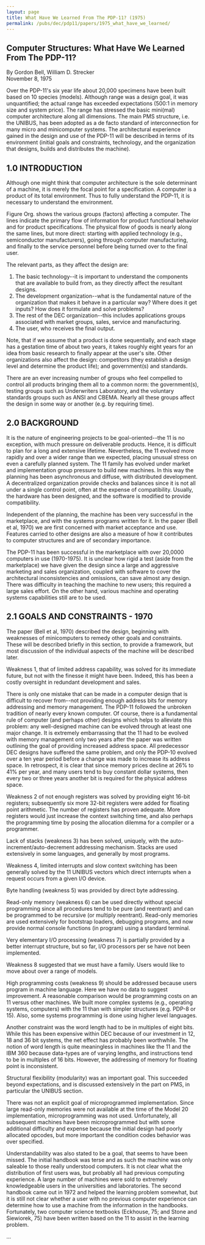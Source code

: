 ```yaml
---
layout: page
title: What Have We Learned From The PDP-11? (1975)
permalink: /pubs/dec/pdp11/papers/1975_what_have_we_learned/
---
```


Computer Structures: What Have We Learned From The PDP-11?
---

By Gordon Bell, William D. Strecker  
November 8, 1975

Over the PDP-11's six year life about 20,000 specimens have been built based on 10 species (models).  Although
range was a design goal, it was unquantified; the actual range has exceeded expectations (500:1 in memory size and
system price).  The range has stressed the basic mini(mal) computer architecture along all dimensions.  The main
PMS structure, i.e. the UNIBUS, has been adopted as a de facto standard of interconnection for many micro and
minicomputer systems.  The architectural experience gained in the design and use of the PDP-11 will be described
in terms of its environment (initial goals and constraints, technology, and the organization that designs, builds
and distributes the machine).

1.0  INTRODUCTION
---

Although one might think that computer architecture is the sole determinant of a machine, it is merely the focal point
for a specification.  A computer is a product of its total environment.  Thus to fully understand the PDP-11, it is
necessary to understand the environment.

Figure Org. shows the various groups (factors) affecting a computer.  The lines indicate the primary flow of
information for product functional behavior and for product specifications.  The physical flow of goods is nearly
along the same lines, but more direct: starting with applied technology (e.g., semiconductor manufacturers), going
through computer manufacturing, and finally to the service personnel before being turned over to the final user.
 
The relevant parts, as they affect the design are:

1. The basic technology--it is important to understand the components that are available to build from, as they
directly affect the resultant designs.
2. The development organization--what is the fundamental nature of the organization that makes it behave in a
particular way?  Where does it get inputs?  How does it formulate and solve problems?
3. The rest of the DEC organization--this includes applications groups associated with market groups, sales, service
and manufacturing.
4. The user, who receives the final output.

Note, that if we assume that a product is done sequentially, and each stage has a gestation time of about two years,
it takes roughly eight years for an idea from basic research to finally appear at the user's site.  Other organizations
also affect the design: competitors (they establish a design level and determine the product life); and government(s)
and standards.

There are an ever increasing number of groups who feel compelled to control all products bringing them all to a common
norm: the government(s), testing groups such as Underwriters Laboratory, and the voluntary standards groups such as
ANSI and CBEMA.  Nearly all these groups affect the design in some way or another (e.g. by requiring time).

2.0  BACKGROUND
---

It is the nature of engineering projects to be goal-oriented--the 11 is no exception, with much pressure on
deliverable products.  Hence, it is difficult to plan for a long and extensive lifetime.  Nevertheless, the 11
evolved more rapidly and over a wider range than we expected, placing unusual stress on even a carefully planned
system.  The 11 family has evolved under market and implementation group pressure to build new machines.  In this way
the planning has been asynchronous and diffuse, with distributed development.  A decentralized organization provide
checks and balances since it is not all under a single control point, often at the expense of compatibility.
Usually, the hardware has been designed, and the software is modified to provide compatibility.

Independent of the planning, the machine has been very successful in the marketplace, and with the systems programs
written for it.  In the paper (Bell et al, 1970) we are first concerned with market acceptance and use.  Features
carried to other designs are also a measure of how it contributes to computer structures and are of secondary
importance.

The PDP-11 has been successful in the marketplace with over 20,0000 computers in use (1970-1975).  It is unclear how
rigid a test (aside from the marketplace) we have given the design since a large and aggressive marketing and sales
organization, coupled with software to cover the architectural inconsistencies and omissions, can save almost any
design.  There was difficulty in teaching the machine to new users; this required a large sales effort.  On the
other hand, various machine and operating systems capabilities still are to be used.

2.1  GOALS AND CONSTRAINTS - 1970
---

The paper (Bell et al, 1970) described the design, beginning with weaknesses of minicomputers to remedy other goals
and constraints.  These will be described briefly in this section, to provide a framework, but most discussion of
the individual aspects of the machine will be described later.

Weakness 1, that of limited address capability, was solved for its immediate future, but not with the finesse it might
have been.  Indeed, this has been a costly oversight in redundant development and sales.

There is only one mistake that can be made in a computer design that is difficult to recover from--not providing enough
address bits for memory addressing and memory management.  The PDP-11 followed the unbroken tradition of nearly every
known computer.  Of course, there is a fundamental rule of computer (and perhaps other) designs which helps to alleviate
this problem: any well-designed machine can be evolved through at least one major change.  It is extremely embarrassing
that the 11 had to be evolved with memory management only two years after the paper was written outlining the goal of
providing increased address space.  All predecessor DEC designs have suffered the same problem, and only the PDP-10
evolved over a ten year period before a change was made to increase its address space.  In retrospect, it is clear
that since memory prices decline at 26% to 41% per year, and many users tend to buy constant dollar systems, then every
two or three years another bit is required for the physical address space.

Weakness 2 of not enough registers was solved by providing eight 16-bit registers; subsequently six more 32-bit
registers were added for floating point arithmetic.  The number of registers has proven adequate.  More registers
would just increase the context switching time, and also perhaps the programming time by posing the allocation dilemma
for a compiler or a programmer.

Lack of stacks (weakness 3) has been solved, uniquely, with the auto-increment/auto-decrement addressing mechanism.
Stacks are used extensively in some languages, and generally by most programs.

Weakness 4, limited interrupts and slow context switching has been generally solved by the 11 UNIBUS vectors which
direct interrupts when a request occurs from a given I/O device.

Byte handling (weakness 5) was provided by direct byte addressing.

Read-only memory (weakness 6) can be used directly without special programming since all procedures tend to be pure
(and reentrant) and can be programmed to be recursive (or multiply reentrant).  Read-only memories are used extensively
for bootstrap loaders, debugging programs, and now provide normal console functions (in program) using a standard
terminal.

Very elementary I/O processing (weakness 7) is partially provided by a better interrupt structure, but so far, I/O
processors per se have not been implemented.

Weakness 8 suggested that we must have a family.  Users would like to move about over a range of models.

High programming costs (weakness 9) should be addressed because users program in machine language.  Here we have no
data to suggest improvement.  A reasonable comparison would be programming costs on an 11 versus other machines.  We
built more complex systems (e.g., operating systems, computers) with the 11 than with simpler structures (e.g. PDP-8
or 15).  Also, some systems programming is done using higher level languages.

Another constraint was the word length had to be in multiples of eight bits.  While this has been expensive within DEC
because of our investment in 12, 18 and 36 bit systems, the net effect has probably been worthwhile.  The notion of
word length is quite meaningless in machines like the 11 and the IBM 360 because data-types are of varying lengths,
and instructions tend to be in multiples of 16 bits.  However, the addressing of memory for floating point is
inconsistent.

Structural flexibility (modularity) was an important goal.  This succeeded beyond expectations, and is discussed
extensively in the part on PMS, in particular the UNIBUS section.

There was not an explicit goal of microprogrammed implementation.  Since large read-only memories were not available
at the time of the Model 20 implementation, microprogramming was not used.  Unfortunately, all subsequent machines
have been microprogrammed but with some additional difficulty and expense because the initial design had poorly
allocated opcodes, but more important the condition codes behavior was over specified.

Understandability was also stated to be a goal, that seems to have been missed.  The initial handbook was terse and as
such the machine was only saleable to those really understood computers.  It is not clear what the distribution of
first users was, but probably all had previous computing experience.  A large number of machines were sold to
extremely knowledgeable users in the universities and laboratories.  The second handbook came out in 1972 and helped
the learning problem somewhat, but it is still not clear whether a user with no previous computer experience can
determine how to use a machine from the information in the handbooks.  Fortunately, two computer science textbooks
(Eckhouse, 75; and Stone and Siewiorek, 75) have been written based on the 11 to assist in the learning problem.

...
